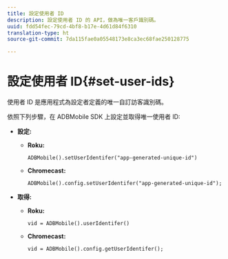 ```yaml
---
title: 設定使用者 ID
description: 設定使用者 ID 的 API，做為唯一客戶識別碼。
uuid: fdd54fec-79cd-4bf8-b17e-4d61d84f6310
translation-type: ht
source-git-commit: 7da115fae0a05548173e8ca3ec68fae250128775

---
```



# 設定使用者 ID{#set-user-ids}

使用者 ID 是應用程式為設定者定義的唯一自訂訪客識別碼。

依照下列步驟，在 ADBMobile SDK 上設定並取得唯一使用者 ID:

* **設定:**

   * **Roku:**

      ```
      ADBMobile().setUserIdentifer("app-generated-unique-id")
      ```

   * **Chromecast:**

      ```
      ADBMobile().config.setUserIdentifer("app-generated-unique-id");
      ```

* **取得:**

   * **Roku:**

      ```
      vid = ADBMobile().userIdentifer()
      ```

   * **Chromecast:**

      ```
      vid = ADBMobile().config.getUserIdentifer();
      ```
